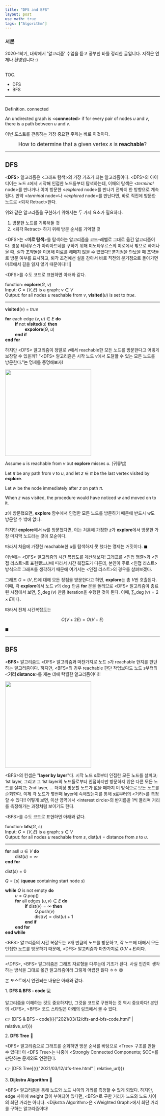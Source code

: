 ```yaml
---
title: "DFS and BFS"
layout: post
use_math: true
tags: ["Algorithm"]
---
```


### 서론
2020-1학기, 대학에서 '알고리즘' 수업을 듣고 공부한 바를 정리한 글입니다. 지적은 언제나 환영입니다 :)

<br><span class="statement-title">TOC.</span><br>

- DFS
- BFS


<hr/>

<br><span class="statement-title">Definition.</span> connected<br>

An undirected graph is \<**connected**\> if for every pair of nodes $u$ and $v$, there is a path between $u$ and $v$.

이번 포스트를 관통하는 가장 중요한 주제는 바로 이것이다.

<div class="statement" markdown="1" style="text-align: center;">

<big>How to determine that a given vertex $s$ is **reachable**?</big>

</div>

<hr/>

## DFS

\<**DFS**\> 알고리즘은 \<그래프 탐색\>의 가장 기초가 되는 알고리즘이다. \<DFS\>의 아이디어는 노드 $s$에서 시작해 인접한 노드들부터 탐색하는데, 이때의 탐색은 \<*terminal* node\>를 만나거나 이미 방문한 \<*explored* node\>를 만나기 전까지 한 방향으로 계속 된다. 만약 \<*terminal* node\>나 \<*explored* node\>를 만난다면, 바로 직전에 방문한 노드로 \<퇴각 Retract\>한다.

위와 같은 알고리즘을 구현하기 위해서는 두 가지 요소가 필요하다.

1. 방문한 노드를 기록해둘 것
2. \<퇴각 Retract\> 하기 위해 방문 순서를 기억할 것

\<DFS\>는 \<**미로 탐색**\>를 탐색하는 알고리즘을 코드-레벨로 그대로 옮긴 알고리즘이다. 영웅 테세우스가 아리아드네를 구하기 위해 미노타우르스의 미로에서 밖으로 빠져나올 때, 실과 조약돌을 이용해 미로를 해매지 않을 수 있었다!! 분기점을 만났을 때 조약돌로 방문 여부를 표시하고, 퇴각 조건에선 실을 감아서 바로 직전의 분기점으로 돌아가면 미로에서 길을 잃지 않기 때문이다!! 🤩

\<DFS\>를 수도 코드로 표현하면 아래와 같다.

<div class="math-statement" markdown="1">

function: **explore**($G$, $v$)<br/>
Input: $G=(V, E)$ is a graph; $v \in V$<br/>
Output: for all nodes $u$ reachable from $v$, **visited**($u$) is set to $true$.

<hr/>

**visited**($v$) = $true$

**for** each edge $(v, u) \in E$ **do**<br/>
&emsp;&emsp; **if** not **visited**($u$) **then**<br/>
&emsp;&emsp; &emsp;&emsp; **expolore**($G$, $u$)<br/>
&emsp;&emsp; **end if**<br/>
**end for**

</div>

하지만 \<DFS\> 알고리즘이 정말로 $v$에서 reachable한 모든 노드를 방문한다고 어떻게 보장할 수 있을까? "\<DFS\> 알고리즘은 시작 노드 $v$에서 도달할 수 있는 모든 노드를 방문한다."는 명제를 증명해보자!

<div class="math-statement" markdown="1">

<div class="img-wrapper">
  <img src="{{ "/images/algorithm/dfs-1.jpg" | relative_url }}" width="280px">
</div>

Assume $u$ is reachable from $v$ but **explore** misses $u$. (귀류법)

Let $\pi$ be any path from $v$ to $u$, and let $z \in \pi$ be the last vertex visited by **explore**.

Let $w$ be the node immediately after $z$ on path $\pi$.

When $z$ was visited, the procedure would have noticed $w$ and moved on to it. 

$z$에 방문했으면, **explore** 함수에서 인접한 모든 노드를 방문하기 때문에 반드시 $w$도 방문할 수 밖에 없다.

하지만 **explore**에서 $w$를 방문했다면, 이는 처음에 가정한 $z$가 **explore**에서 방문한 가장 마지막 노드라는 것에 모순이다.

따라서 처음에 가정한 reachable한 $u$를 탐색하지 못 했다는 명제는 거짓이다. $\blacksquare$

</div>

이번에는 \<DFS\> 알고리즘의 시간 복잡도를 계산해보자! 그래프를 \<인접 행렬\>과 \<인접 리스트\>로 표현했느냐에 따라서 시간 복잡도가 다른데, 본인이 주로 \<인접 리스트\> 방식으로 그래프를 생각하기 때문에 여기서는 \<인접 리스트\>의 경우를 살펴보겠다. 

<div class="math-statement" markdown="1">

그래프 $G=(V, E)$에 대해 모든 정점을 방문한다고 하면, **explore**는 총 $V$번 호출된다. 이때, 각 **explore**에서 노드 $v$의 $\deg$ 만큼 **for** 문을 돌리므로 \<DFS\> 알고리즘이 종료된 시점에서 보면, $\displaystyle \sum_{v} \deg(v)$ 만큼 iteration을 수행한 것이 된다. 이때, $\displaystyle \sum_{v} \deg(v) = 2 \times E$이다.

따라서 전체 시간복잡도는

$$
O(V + 2E) = O(V + E)
$$

$\blacksquare$

</div>

<hr/>


## BFS

\<**BFS**\> 알고리즘도 \<DFS\> 알고리즘과 마찬가지로 노드 $s$가 reachable 한지를 판단하는 알고리즘이다. 하지만, \<BFS\>의 경우 reachable 판단 작업보다도 노드 $s$부터의 \<**거리 distance**\>를 재는 데에 탁월한 알고리즘이다!!

<div class="img-wrapper">
  <img src="{{ "/images/algorithm/bfs-1.jpg" | relative_url }}" width="280px">
</div>

\<BFS\>의 컨셉은 "**layer by layer**"다. 시작 노드 $s$로부터 인접한 모든 노드를 살피고; 1st layer, 그리고 그 1st layer의 노드들로부터 인접하지만 방문하지 않은 다른 모든 노드를 살피고; 2nd layer, ... 더이상 방문할 노드가 없을 때까지 이 방식으로 모든 노드를 순회한다. 이제 각 노드가 몇번째 layer에 속해있는지를 통해 $s$로부터의 \<거리\>를 측정할 수 있다!! 어떻게 보면, 이산 영역에서 \<interest circle\>의 반지름을 1씩 들리며 거리를 측정해가는 과정처럼 보이기도 한다.

\<BFS\>를 수도 코드로 표현하면 아래와 같다.

<div class="math-statement" markdown="1">

function: **bfs**($G$, $s$)<br/>
Input: $G=(V, E)$ is a graph; $s \in V$<br/>
Output: for all nodes $u$ reachable from $s$, $\textsf{dist}(u)$ = distance from $s$ to $u$.

<hr/>

**for** asll $u \in V$ **do**<br/>
&emsp;&emsp; $\textsf{dist}(u) = \infty$<br/>
**end for**

$\textsf{dist}(s) = 0$

$Q = [s]$ (**queue** containing start node $s$)

**while** $Q$ is not empty **do**<br/>
&emsp;&emsp; $u=Q.\textsf{pop}()$<br/>
&emsp;&emsp; **for** all edges $(u, v) \in E$ **do**<br/>
&emsp;&emsp; &emsp;&emsp; **if** $\textsf{dist}(v) = \infty$ **then** <br/>
&emsp;&emsp; &emsp;&emsp; &emsp;&emsp; $Q.\textsf{push}(v)$<br/>
&emsp;&emsp; &emsp;&emsp; &emsp;&emsp; $\textsf{dist}(v) = \textsf{dist}(u) + 1$<br/>
&emsp;&emsp; &emsp;&emsp; **end if**<br/>
&emsp;&emsp; **end for**<br/>
**end while**

</div>

\<BFS\> 알고리즘의 시간 복잡도는 $V$개 만큼의 노드를 방문하고, 각 노드에 대해서 모든 인접한 노드를 방문하기 때문에, \<DFS\> 알고리즘과 마찬가지로 $O(V + E)$이다.

<hr/>

<\DFS\>, \<BFS\> 알고리즘은 그래프 자료형을 다루는데 기초가 된다. 사실 인간이 생각하는 방식을 그대로 옮긴 알고리즘이라 그렇게 어렵진 않다 ㅎㅎ 😆

본 포스트에서 연관되는 내용은 아래와 같다.

1\. **DFS & BFS - code** 💻

알고리즘을 이해하는 것도 중요하지만, 그것을 코드로 구현하는 것 역시 중요하다! 본인의 \<DFS\>, \<BFS\> 코드 스타일은 아래의 링크에서 볼 수 있다.

👉 [DFS & BFS - code]({{"2021/03/12/dfs-and-bfs-code.html" | relative_url}})

2\. **DFS Tree** 🌲

\<DFS\> 알고리즘으로 그래프를 순회하면 방문 순서를 바탕으로 \<Tree\> 구조를 만들 수 있다!! 이 \<DFS Tree\>는 나중에 \<Strongly Connected Components; SCC\>를 판단하는 문제와도 연관된다.

👉 [DFS Tree]({{"2021/03/12/dfs-tree.html" | relative_url}})

3\. **Dijkstra Algorithm** 🚗

\<BFS\> 알고리즘을 통해 노드와 노드 사이의 거리를 측정할 수 있게 되었다. 하지만, edge 사이에 weight 값이 부여되어 있다면, \<BFS\>로 구한 거리가 노드와 노드 사이의 최단 거리는 아니다. \<Dijkstra Algorithm\>은 \<Weighted Graph\>에서 최단 거리를 구하는 알고리즘이다!

